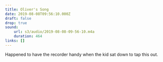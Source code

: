 ```yaml
---
title: Oliver's Song
date: 2019-08-08T09:56:10.000Z
draft: false
drop: true
sound:
    url: s3/audio/2019-08-08-09-56-10.m4a
    duration: 464
links: []
---
```


Happened to have the recorder handy when the kid sat down to tap this out.

